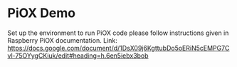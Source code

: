 # PiOX Demo
Set up the environment to run PiOX code please follow instructions given in Raspberry PiOX documentation.
Link:
https://docs.google.com/document/d/1DsX09j6KgttubDo5oERiN5cEMPG7Cvl-75OYygCKiuk/edit#heading=h.6en5iebx3bob